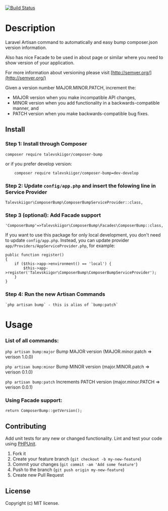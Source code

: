 [![Build Status](https://travis-ci.org/talevskiigor/composer-bump.svg?branch=master)](https://travis-ci.org/talevskiigor/composer-bump)

# Description

Laravel Artisan command to automatically and easy bump composer.json version information.

Also has nice Facade to be used in about page or similar where you need to show version of your application.

For more information about versioning please visit [http://semver.org/](http://semver.org/) 

Given a version number MAJOR.MINOR.PATCH, increment the:  

 * MAJOR version when you make incompatible API changes,  
 * MINOR version when you add functionality in a backwards-compatible manner, and  
 * PATCH version when you make backwards-compatible bug fixes.  

## Install

### Step 1: Install through Composer

	composer require talevskiigor/composer-bump

or if you prefer develop version:

		composer require talevskiigor/composer-bump=dev-develop

### Step 2: Update `config/app.php` and insert the folowing line in Service Provider	

	Talevskiigor\ComposerBump\ComposerBumpServiceProvider::class,

### Step 3 (optional): Add  Facade support

	'ComposerBump'=>Talevskiigor\ComposerBump\Facades\ComposerBump::class,

If you want to use this package for only local development, you don't need to update `config/app.php`. Instead, you can update provider `app/Providers/AppServiceProvider.php`, for example:

	public function register()
	{
	    if ($this->app->environment() == 'local') {
	        $this->app->register('Talevskiigor\ComposerBump\ComposerBumpServiceProvider');
	    }
	}

### Step 4: Run the new Artisan Commands

	`php artisan bump` - this is alias of `bump:patch`



# Usage 
### List of all commands:


  `php artisan bump:major`          Bump MAJOR version (MAJOR.minor.patch => verison 1.0.0) 

  `php artisan bump:minor`          Bump MINOR version (major.MINOR.patch => verison 0.1.0) 

  `php artisan bump:patch`          Increments PATCH version (major.minor.PATCH => verison 0.0.1) 


### Using Facade support:

	return ComposerBump::getVersion();

## Contributing

Add unit tests for any new or changed functionality. Lint and test your code using [PHPUnit](https://phpunit.de/).

1. Fork it
2. Create your feature branch (`git checkout -b my-new-feature`)
3. Commit your changes (`git commit -am 'Add some feature'`)
4. Push to the branch (`git push origin my-new-feature`)
5. Create new Pull Request

## License
Copyright (c) MIT license.	
